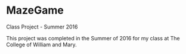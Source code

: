 # MazeGame
Class Project - Summer 2016

This project was completed in the Summer of 2016 for my class at The College of William and Mary.
